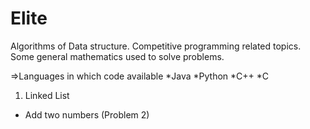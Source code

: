 # Elite

Algorithms of Data structure. 
Competitive programming related topics.
Some general mathematics used to solve problems.


=>Languages in which code available
*Java
*Python
*C++
*C

1. Linked List
  - Add two numbers (Problem 2)
